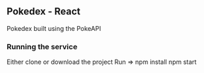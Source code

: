 ## Pokedex - React

Pokedex built using the PokeAPI

### Running the service

Either clone or download the project
Run =>
npm install
npm start
